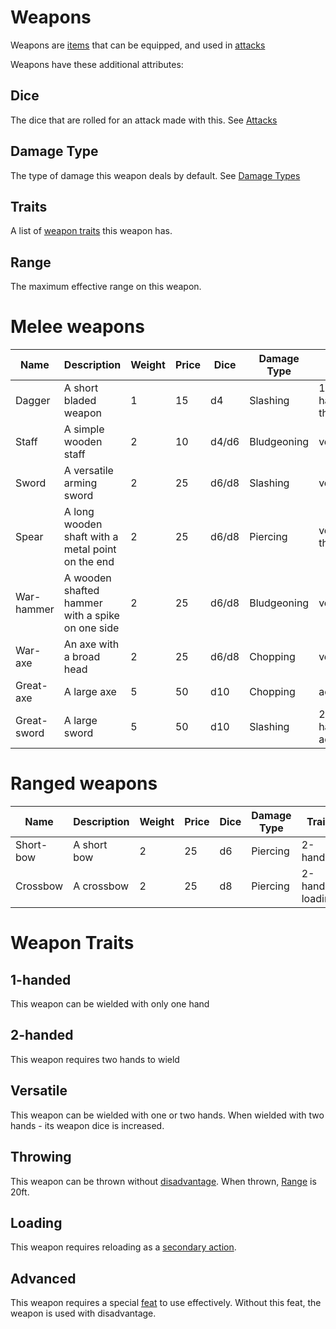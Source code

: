 # Weapons
Weapons are [items](items.md#items) that can be equipped, and used in [attacks](rolls.md#attacks)

Weapons have these additional attributes:

## Dice
The dice that are rolled for an attack made with this. See [Attacks](rolls.md#attacks)

## Damage Type
The type of damage this weapon deals by default. See [Damage Types](combat.md#damage-types)

## Traits
A list of [weapon traits](#weapon-traits) this weapon has.

## Range
The maximum effective range on this weapon.

# Melee weapons

|Name           |Description                                                  |Weight |Price  |Dice   |Damage Type  |Traits                         |Range  |
|---------------|-------------------------------------------------------------|-------|-------|-------|-------------|-------------------------------|-------|
|Dagger         |A short bladed weapon                                        |1      |15     |d4     |Slashing     |1-handed, throwing             |5ft    |
|Staff          |A simple wooden staff                                        |2      |10     |d4/d6  |Bludgeoning  |versatile                      |5ft    |
|Sword          |A versatile arming sword                                     |2      |25     |d6/d8  |Slashing     |versatile                      |5ft    |
|Spear          |A long wooden shaft with a metal point on the end            |2      |25     |d6/d8  |Piercing     |versatile, throwing            |5ft    |
|War-hammer     |A wooden shafted hammer with a spike on one side             |2      |25     |d6/d8  |Bludgeoning  |versatile                      |5ft    |
|War-axe        |An axe with a broad head                                     |2      |25     |d6/d8  |Chopping     |versatile                      |5ft    |
|Great-axe      |A large axe                                                  |5      |50     |d10    |Chopping     |advanced                       |5ft    |
|Great-sword    |A large sword                                                |5      |50     |d10    |Slashing     |2-handed, advanced             |5ft    |

# Ranged weapons

|Name           |Description                                                  |Weight |Price  |Dice   |Damage Type  |Traits                         |Range  |
|---------------|-------------------------------------------------------------|-------|-------|-------|-------------|-------------------------------|-------|
|Short-bow      |A short bow                                                  |2      |25     |d6     |Piercing     |2-handed                       |120ft  |
|Crossbow       |A crossbow                                                   |2      |25     |d8     |Piercing     |2-handed, loading              |120ft  |

# Weapon Traits

## 1-handed
This weapon can be wielded with only one hand

## 2-handed
This weapon requires two hands to wield

## Versatile
This weapon can be wielded with one or two hands. When wielded with two hands - its weapon dice is increased.

## Throwing
This weapon can be thrown without [disadvantage](rolls.md#disadvantage). When thrown, [Range](#range) is 20ft.

## Loading
This weapon requires reloading as a [secondary action](actions.md#secondary-action).

## Advanced
This weapon requires a special [feat](feats.md) to use effectively. Without this feat, the weapon is used with disadvantage.
